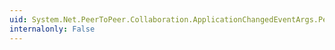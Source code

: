 ```yaml
---
uid: System.Net.PeerToPeer.Collaboration.ApplicationChangedEventArgs.PeerContact
internalonly: False
---
```

